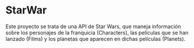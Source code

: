 # StarWar
Este proyecto se trata de una API de Star Wars, que maneja información sobre los personajes de la franquicia (Characters), las películas que se han lanzado (Films) y los planetas que aparecen en dichas películas (Planets).

